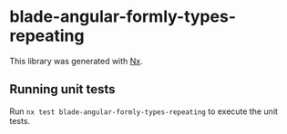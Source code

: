 # blade-angular-formly-types-repeating

This library was generated with [Nx](https://nx.dev).

## Running unit tests

Run `nx test blade-angular-formly-types-repeating` to execute the unit tests.
